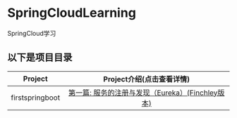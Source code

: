 # SpringCloudLearning

SpringCloud学习

## 以下是项目目录

| Project               | Project介绍(点击查看详情)     |
| --------              |          :----:             |
| firstspringboot       |         [第一篇: 服务的注册与发现（Eureka）(Finchley版本)][1]            |

[1]:https://github.com/yueyue10/SpringBootLearning/tree/master/firstspringboot-2h



